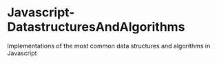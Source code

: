 # Javascript-DatastructuresAndAlgorithms

Implementations of the most common data structures and algorithms in Javascript
